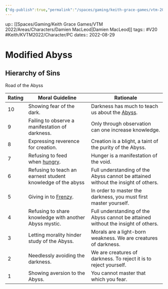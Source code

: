 ```yaml
---
{"dg-publish":true,"permalink":"/spaces/gaming/keith-grace-games/vtm-2022/areas/notes/modified-road-of-the-abyss/","dgHomeLink":true,"dgPassFrontmatter":true}
---
```


up:: [[Spaces/Gaming/Keith Grace Games/VTM 2022/Areas/Characters/Damien MacLeod|Damien MacLeod]]
tags:: #V20 #Keith/KVTM2022/Character/PC 
dates:: 2022-08-29

# Modified Abyss
## Hierarchy of Sins

Road of the Abyss

| Rating | Moral Guideline                                                                                | Rationale                                                                                                     |
| ------ | ---------------------------------------------------------------------------------------------- | ------------------------------------------------------------------------------------------------------------- |
| 10     | Showing fear of the dark.                                                                      | Darkness has much to teach us about the [Abyss](https://whitewolf.fandom.com/wiki/Abyss_(VTM) "Abyss (VTM)"). |
| 9      | Failing to observe a manifestation of darkness.                                                | Only through observation can one increase knowledge.                                                          |
| 8      | Expressing reverence for creation.                                                             | Creation is a blight, a taint of the purity of the Abyss.                                                     |
| 7      | Refusing to feed when [hungry](https://whitewolf.fandom.com/wiki/Hunger_(VTM) "Hunger (VTM)"). | Hunger is a manifestation of the void.                                                                        |
| 6      | Refusing to teach an earnest student knowledge of the abyss                                    | Full understanding of the Abyss cannot be attained without the insight of others.                                                                                                              |
| 5      | Giving in to [Frenzy](https://whitewolf.fandom.com/wiki/Frenzy_(VTM) "Frenzy (VTM)").          | In order to master the darkness, you must first master yourself.                                              |
| 4      | Refusing to share knowledge with another Abyss mystic.                                         | Full understanding of the Abyss cannot be attained without the insight of others.                             |
| 3      | Letting morality hinder study of the Abyss.                                                    | Morals are a light-born weakness. We are creatures of darkness.                                               |
| 2      | Needlessly avoiding the darkness.                                                              | We are creatures of darkness. To reject it is to reject yourself.                                             |
| 1      | Showing aversion to the Abyss.                                                                 | You cannot master that which you fear.                                                                        |
